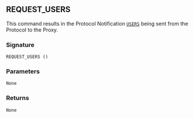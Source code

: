 ## REQUEST\_USERS

This command results in the Protocol Notification [`USERS`][1] being sent from the Protocol to the Proxy.


### Signature

`REQUEST_USERS ()`


### Parameters

`None`


### Returns

`None`

[1]:	https://snap-one.github.io/docs-driverworks-proxyprotocol/#lock-protocol-notifications-users